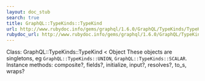 ```yaml
---
layout: doc_stub
search: true
title: GraphQL::TypeKinds::TypeKind
url: http://www.rubydoc.info/gems/graphql/1.6.0/GraphQL/TypeKinds/TypeKind
rubydoc_url: http://www.rubydoc.info/gems/graphql/1.6.0/GraphQL/TypeKinds/TypeKind
---
```


Class: GraphQL::TypeKinds::TypeKind < Object
These objects are singletons, eg `GraphQL::TypeKinds::UNION`,
`GraphQL::TypeKinds::SCALAR`. 
Instance methods:
composite?, fields?, initialize, input?, resolves?, to_s, wraps?

